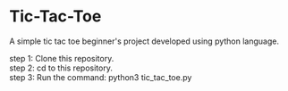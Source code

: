 # Tic-Tac-Toe
A simple tic tac toe beginner's project developed using python language.

step 1: Clone this repository.<br>
step 2: cd to this repository.<br>
step 3: Run the command: python3 tic_tac_toe.py
